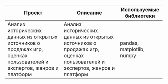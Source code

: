 |Проект|Описание|Используемые библиотеки|
|---|---|---|
|Анализ исторических данных из открытых источников о продажах игр, оценках пользователей и экспертов, жанров и платформ|Анализ исторических данных из открытых источников о продажах игр, оценках пользователей и экспертов, жанров и платформ|pandas, matplotlib, numpy|
